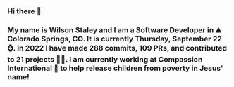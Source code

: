 ### Hi there 👋

### My name is Wilson Staley and I am a Software Developer in ⛰ Colorado Springs, CO.  It is currently Thursday, September 22 ⌚. In 2022 I have made 288 commits, 109 PRs, and contributed to 21 projects 👨‍💻. I am currently working at Compassion International 🏢 to help release children from poverty in Jesus' name!